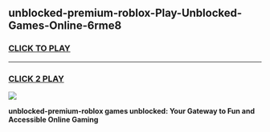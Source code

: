 
## unblocked-premium-roblox-Play-Unblocked-Games-Online-6rme8
<h3>
<a href="https://premium76.site?title=unblocked-premium-roblox&ref=25A">CLICK TO PLAY</a></h3>
<hr>

<h3>
<a href="https://premium76.site?title=unblocked-premium-roblox&ref=25A">CLICK 2 PLAY</a>
  
</h3>

<a href="https://premium76.site?title=unblocked-premium-roblox&ref=25A"><img src="https://clearcache.store/games.png"></a>


**unblocked-premium-roblox games unblocked: Your Gateway to Fun and Accessible Online Gaming**
